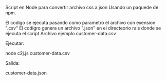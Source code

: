 Script en Node para convertir archivo css a json
Usando un paquede de npm.

El codigo se ejecuta pasando como parametro el archivo con exension ".csv"
El codigro genera un archivo ".json" en el directeorio rais donde se ejecuta el script
Archivo ejemplo customer-data.csv

Ejecutar:

node c2j.js customer-data.csv

Salida:

customer-data.json